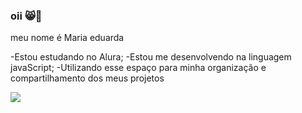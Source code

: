 ### oii 😸👋

meu nome é Maria eduarda

-Estou estudando no Alura;
-Estou me desenvolvendo na linguagem javaScript;
-Utilizando esse espaço para minha organização e compartilhamento dos meus projetos



![](https://media.tenor.com/B77LwVQWXIQAAAAM/milk-and-mocha-ahahah.gif)

